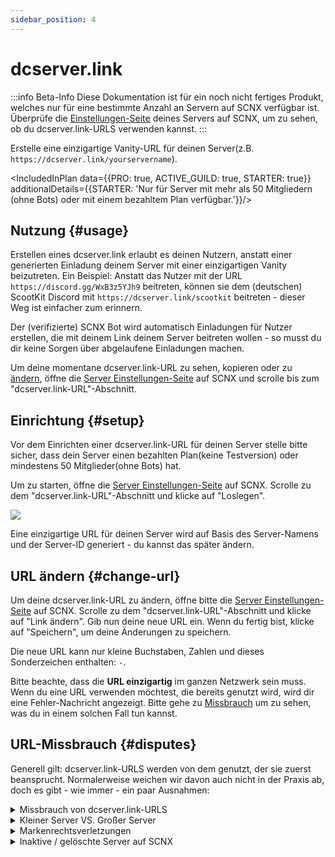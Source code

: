 ```yaml
---
sidebar_position: 4
---
```


# dcserver.link

:::info Beta-Info
Diese Dokumentation ist für ein noch nicht fertiges Produkt, welches nur für eine bestimmte Anzahl an Servern auf SCNX verfügbar ist. 
Überprüfe die [Einstellungen-Seite](https://scnx.app/de/glink?page=settings) deines Servers auf SCNX, um zu sehen, ob du dcserver.link-URLS verwenden kannst.
:::

Erstelle eine einzigartige Vanity-URL für deinen Server(z.B. `https://dcserver.link/yourservername`).

<IncludedInPlan data={{PRO: true, ACTIVE_GUILD: true, STARTER: true}}
                additionalDetails={{STARTER: 'Nur für Server mit mehr als 50 Mitgliedern (ohne Bots) oder mit einem bezahltem Plan verfügbar.'}}/>


## Nutzung {#usage}

Erstellen eines dcserver.link erlaubt es deinen Nutzern, anstatt einer generierten Einladung deinem Server mit einer einzigartigen Vanity beizutreten. Ein Beispiel: Anstatt das Nutzer mit der URL `https://discord.gg/WxB3z5YJh9` beitreten, 
können sie dem (deutschen) ScootKit Discord mit `https://dcserver.link/scootkit` beitreten - dieser Weg ist einfacher zum erinnern.

Der (verifizierte) SCNX Bot wird automatisch Einladungen für Nutzer erstellen, die mit deinem Link deinem Server beitreten wollen - so musst du dir keine Sorgen über abgelaufene Einladungen machen.

Um deine momentane dcserver.link-URL zu sehen, kopieren oder zu [ändern](#change-url), öffne die [Server Einstellungen-Seite](https://scnx.app/de/glink?page=settings) auf SCNX und scrolle bis zum "dcserver.link-URL"-Abschnitt.

## Einrichtung {#setup}

Vor dem Einrichten einer dcserver.link-URL für deinen Server stelle bitte sicher, dass dein Server einen bezahlten Plan(keine Testversion) oder mindestens 50 Mitglieder(ohne Bots) hat.

Um zu starten, öffne die [Server Einstellungen-Seite](https://scnx.app/de/glink?page=settings) auf SCNX. Scrolle zu dem "dcserver.link-URL"-Abschnitt und klicke auf "Loslegen".

![](./../../assets/scnx/guilds/dcserver-link/enable.png)

Eine einzigartige URL für deinen Server wird auf Basis des Server-Namens und der Server-ID generiert - du kannst das später ändern.

## URL ändern {#change-url}
Um deine dcserver.link-URL zu ändern, öffne bitte die [Server Einstellungen-Seite](https://scnx.app/de/glink?page=settings) auf SCNX. Scrolle zu dem "dcserver.link-URL"-Abschnitt und klicke auf "Link ändern". Gib nun deine neue URL ein. Wenn du fertig bist, klicke auf "Speichern", um deine Änderungen zu speichern.

Die neue URL kann nur kleine Buchstaben, Zahlen und dieses Sonderzeichen enthalten: `-`.

Bitte beachte, dass die **URL einzigartig** im ganzen Netzwerk sein muss. Wenn du eine URL verwenden möchtest, die bereits genutzt wird, wird dir eine Fehler-Nachricht angezeigt. Bitte gehe zu [Missbrauch](#disputes) um zu sehen, was du in einem solchen Fall tun kannst.

## URL-Missbrauch {#disputes}

Generell gilt: dcserver.link-URLS werden von dem genutzt, der sie zuerst beansprucht. Normalerweise weichen wir davon auch nicht in der Praxis ab, doch es gibt - wie immer - ein paar Ausnahmen:

<details>
    <summary>Missbrauch von dcserver.link-URLS</summary>
    Wenn du denkst, dass eine dcserver.link-URL zum betrügen genutzt wird oder anderweitig Discords Community-Richtlinien bricht, 
    melde es bitte unserem Team(<a href="mailto:abuse@scnx.xyz">abuse@scnx.xyz</a>) und wir werden nötige Aktionen veranlassen. 
    Die URL kann dannach nicht mehr genutzt werden.
</details>
<details>
    <summary>Kleiner Server VS. Großer Server</summary>
    Dieses Szenario tritt ein, wenn ein großer Server(&gt;10.000 Mitglieder ohne Bots und aktiv) mit dem gleichem Namen eine 
    dcserver.link-URL will, welche momentan von einem kleinem Server(&lt;1.000 Mitglieder) verwendet wird. In solch einem Fall wird unser Team 
    die Anfrage auf einer Fall-für-Fall-Basis prüfen und sich eventuell für eine Übertragung der dcserver.link URL entscheiden. Um solch eine Anfrage zu stellen, 
     <a
    href="https://scnx.app/help">kontaktiere unser Team</a>.
</details>
<details>
    <summary>Markenrechtsverletzungen</summary>
    Wenn eine dcserver.link URL dein Markenrecht verletzt, kontaktiere bitte unser rechtliches Team(<a
    href="mailto:legal@scootkit.net">legal@scootkit.net</a>) mit einer rechtlichen Anfrage zum Entfernen. Wenn die Anfrage angenommen
    wurde(und der Inhalt entfernt), 
    kannst du eventuell selbst die dcserver.link URL durch beantworten der Bestätigungs E-Mail(optional) beanspruchen.
</details>
<details>
    <summary>Inaktive / gelöschte Server auf SCNX</summary>
    Wenn ein Server von SCNX <a href="./faq#deletion">gelöscht wird</a>, wird die dcserver.link URL permanent gelöscht. Das passiert nicht, 
    wenn ein Server auf SCNX deaktiviert / geflagged ist - in einigen Fällen wird die URL einfach nur unnutzbar, bleibt aber 
    trotzdem beansprucht. Abgelaufene Starter-Pläne haben keinen Einfluss auf die Nutzbarkeit von dcserver.link URLs.
</details>
